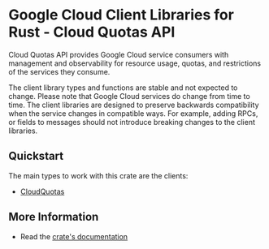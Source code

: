 # Google Cloud Client Libraries for Rust - Cloud Quotas API

<!-- Code generated by sidekick. DO NOT EDIT. -->


Cloud Quotas API provides Google Cloud service consumers with management
and observability for resource usage, quotas, and restrictions of the
services they consume.

The client library types and functions are stable and not expected to change.
Please note that Google Cloud services do change from time to time. The client
libraries are designed to preserve backwards compatibility when the service
changes in compatible ways. For example, adding RPCs, or fields to messages
should not introduce breaking changes to the client libraries.

## Quickstart

The main types to work with this crate are the clients:

- [CloudQuotas]

## More Information

- Read the [crate's documentation](https://docs.rs/google-cloud-api-cloudquotas-v1/latest/google-cloud-api-cloudquotas-v1)

[CloudQuotas]: https://docs.rs/google-cloud-api-cloudquotas-v1/latest/google_cloud_api_cloudquotas_v1/client/struct.CloudQuotas.html

